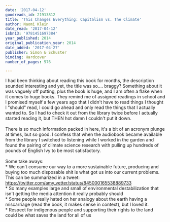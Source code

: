 ```yaml
---
date: '2017-04-12'
goodreads_id: 21913812
title: 'This Changes Everything: Capitalism vs. The Climate'
author: Naomi Klein
date_read: '2017-04-12'
isbn13: '9781451697384'
year_published: 2014
original_publication_year: 2014
date_added: '2017-04-27'
publisher: Simon & Schuster
binding: Hardcover
number_of_pages: 576

---
```

I had been thinking about reading this book for months, the description sounded interesting and yet, the title was so.... braggy? Something about it was vaguely off putting, plus the book is huge, and I am often a flake when it comes to huge books. They remind me of assigned readings in school and I promised myself a few years ago that I didn't have to read things I thought I "should" read, I could go ahead and only read the things that I actually wanted to. So I had to check it out from the library twice before I actually started reading it, but THEN hot damn I couldn't put it down.<br/><br/>There is so much information packed in here, it's a bit of an acronym plunge at times, but so good. I confess that when the audiobook became available from the library I switched to listening while I worked in the garden and found the pairing of climate science research with pulling up hundreds of pounds of English Ivy to be most satisfactory.<br/><br/>Some take aways:<br/> * We can't consume our way to a more sustainable future, producing and buying too much disposable shit is what got us into our current problems. This can be summarized in a tweet: https://twitter.com/amy_vetter/status/845000165538889733<br/> * So many examples large and small of environmental destabilization that isn't getting the media attention it really probably should<br/> * Some people really hated on her analogy about the earth having a miscarriage (read the book, it makes sense in context), but I loved it.<br/> * Respect for indigenous people and supporting their rights to the land could be what saves the land for all of us
